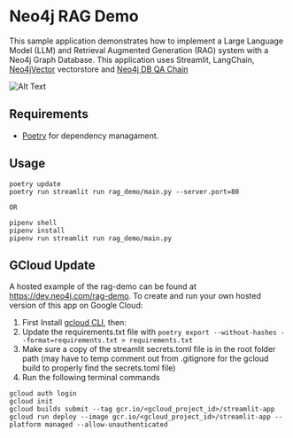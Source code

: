 # Neo4j RAG Demo
This sample application demonstrates how to implement a Large Language Model (LLM) and Retrieval Augmented Generation (RAG) system with a Neo4j Graph Database. This application uses Streamlit, LangChain, [Neo4jVector](https://python.langchain.com/docs/integrations/vectorstores/neo4jvector) vectorstore and [Neo4j DB QA Chain](https://python.langchain.com/docs/use_cases/graph/graph_cypher_qa)

![Alt Text](https://res.cloudinary.com/dk0tizgdn/image/upload/v1707842287/rag-demo-short_vwezew.gif)

## Requirements
- [Poetry](https://python-poetry.org) for dependency managament.

## Usage
```
poetry update
poetry run streamlit run rag_demo/main.py --server.port=80

OR

pipenv shell
pipenv install
pipenv run streamlit run rag_demo/main.py
```

## GCloud Update
A hosted example of the rag-demo can be found at https://dev.neo4j.com/rag-demo. To create and run your own hosted version of this app on Google Cloud:

1. First Install [gcloud CLI](https://cloud.google.com/sdk/docs/install), then:
2. Update the requirements.txt file with `poetry export --without-hashes --format=requirements.txt > requirements.txt`
3. Make sure a copy of the streamlit secrets.toml file is in the root folder path (may have to temp comment out from .gitignore for the gcloud build to properly find the secrets.toml file)
4. Run the following terminal commands
```
gcloud auth login
gcloud init
gcloud builds submit --tag gcr.io/<gcloud_project_id>/streamlit-app
gcloud run deploy --image gcr.io/<gcloud_project_id>/streamlit-app --platform managed --allow-unauthenticated
```